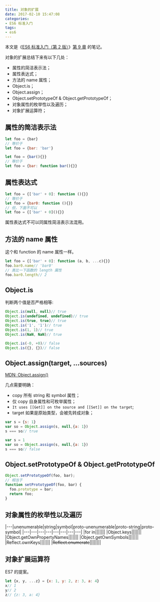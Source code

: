 ```yaml
---
title: 对象的扩展
date: 2017-02-10 15:47:08
categories:
- ES6 标准入门
tags:
- es6
---
```

本文是《[ES6 标准入门（第 2 版）](http://es6.ruanyifeng.com/)》[第 9 章](http://es6.ruanyifeng.com/#docs/object) 的笔记。
<!-- more -->

对象的扩展总结下来有以下几处：

* 属性的简洁表示法；
* 属性表达式；
* 方法的 name 属性；
* Object.is；
* Object.assign；
* Object.setPrototypeOf & Object.getPrototypeOf；
* 对象属性的枚举性以及遍历；
* 对象扩展运算符；

## 属性的简洁表示法

```javascript
let foo = {bar}
// 等价于
let foo = {bar: 'bar'}

let foo = {bar(){}}
// 等价于
let foo = {bar: function bar(){}}
```

## 属性表达式

```javascript
let foo = {['bar' + 0]: function (){}}
// 等价于
let foo = {bar0: function (){}}
// 但，下面不可以
let foo = {['bar' + 0](){}}
```

属性表达式不可以同属性简洁表示法混用。

## 方法的 name 属性

这个和 function 的 name 属性一样。

```javascript
let foo = {['bar' + 0]: function (a, b, ...c){}}
foo.bar0.name// 'bar0'
// 类比一下函数的 length 属性
foo.bar0.length// 2
```

## Object.is

判断两个值是否严格相等:

```javascript
Object.is(null, null)// true
Object.is(undefined, undefined)// true
Object.is(true, true)// true
Object.is('1', '1')// true
Object.is(1, 1)// true
Object.is(NaN, NaN)// true

Object.is(-0, +0)// false
Object.is({}, {})// false
```

## Object.assign(target, ...sources)

[MDN: Object.assign()](https://developer.mozilla.org/en-US/docs/Web/JavaScript/Reference/Global_Objects/Object/assign)

几点需要明确：

* copy 所有 string 和 symbol 属性；
* 仅 copy 自身属性和可枚举属性；
* `It uses [[Get]] on the source and [[Set]] on the target`;
* target 如果是原始类型，会被先转成对象；

```javascript
var s = {s: 1}
var so = Object.assign(s, null,{a: 1})
s === so// true

var s = 1
var so = Object.assign(s, null,{a: 1})
s === so// false
```

## Object.setPrototypeOf & Object.getPrototypeOf

```javascript
Object.setPrototypeOf(foo, bar);
// 相当于
function setPrototypeOf(foo, bar) {
  foo.prototype = bar;
  return foo;
}
```

## 对象属性的枚举性以及遍历

|---|unenumerable|string|symbol|proto-unenumerable|proto-string|proto-symbol| 
|---|---|---|---|---|---|---|---|
|for in|||||||
|Object.keys|||||||
|Object.getOwnPropertyNames|||||||
|Object.getOwnSymbols|||||||
|Reflect.ownKeys|||||||
|~~Reflect.enumerate~~||||||||

## 对象扩展运算符

ES7 的提案。

```javascript
let {x, y, ...z} = {x: 1, y: 2, z: 3, a: 4}
x// 1
y// 2
z// {z: 3, a: 4}
```